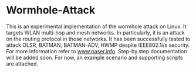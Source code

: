 # Wormhole-Attack
This is an experimental implementation of the wormhole attack on Linux. It targets WLAN multi-hop and mesh networks. In particularly, it is an attack on the routing protocol in those networks. It has been successfully tested to attack OLSR, BATMAN, BATMAN-ADV, HWMP despite IEEE802.1i/s security. For more information refer to www.paser.info.
Step-by.step documentation will be added soon. For now, an example scenario and supporting scripts are attached.

